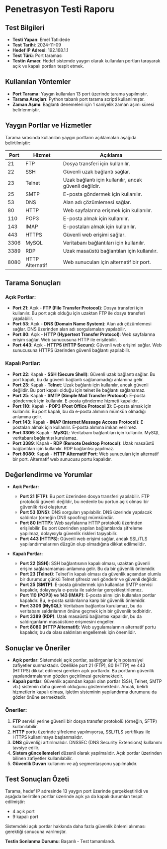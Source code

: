 # Penetrasyon Testi Raporu

## Test Bilgileri
- **Testi Yapan**: Emel Tatlıdede
- **Test Tarihi**: 2024-11-09
- **Hedef IP Adresi**: 192.168.1.1
- **Test Türü**: Port taraması
- **Testin Amacı**: Hedef sistemde yaygın olarak kullanılan portları tarayarak açık ve kapalı portları tespit etmek.

## Kullanılan Yöntemler
- **Port Tarama**: Yaygın kullanılan 13 port üzerinde tarama yapılmıştır.
- **Tarama Araçları**: Python tabanlı port tarama scripti kullanılmıştır.
- **Zaman Aşımı**: Bağlantı denemeleri için 1 saniyelik zaman aşımı süresi belirlenmiştir.

## Yaygın Portlar ve Hizmetler
Tarama sırasında kullanılan yaygın portların açıklamaları aşağıda belirtilmiştir:

| Port | Hizmet | Açıklama |
|------|--------|----------|
| 21   | FTP    | Dosya transferi için kullanılır. |
| 22   | SSH    | Güvenli uzak bağlantı sağlar. |
| 23   | Telnet | Uzak bağlantı için kullanılır, ancak güvenli değildir. |
| 25   | SMTP   | E-posta göndermek için kullanılır. |
| 53   | DNS    | Alan adı çözümlemesi sağlar. |
| 80   | HTTP   | Web sayfalarına erişmek için kullanılır. |
| 110  | POP3   | E-posta almak için kullanılır. |
| 143  | IMAP   | E-postaları almak için kullanılır. |
| 443  | HTTPS  | Güvenli web erişimi sağlar. |
| 3306 | MySQL  | Veritabanı bağlantıları için kullanılır. |
| 3389 | RDP    | Uzak masaüstü bağlantıları için kullanılır. |
| 8080 | HTTP Alternatif | Web sunucuları için alternatif bir port. |

## Tarama Sonuçları

### **Açık Portlar:**
- **Port 21**: Açık - **FTP (File Transfer Protocol)**: Dosya transferi için kullanılır. Bu port açık olduğu için uzaktan FTP ile dosya transferi yapılabilir.
- **Port 53**: Açık - **DNS (Domain Name System)**: Alan adı çözümlemesi sağlar. DNS üzerinden alan adı sorgulamaları yapılabilir.
- **Port 80**: Açık - **HTTP (Hypertext Transfer Protocol)**: Web sayfalarına erişim sağlar. Web sunucusuna HTTP ile erişilebilir.
- **Port 443**: Açık - **HTTPS (HTTP Secure)**: Güvenli web erişimi sağlar. Web sunucusuna HTTPS üzerinden güvenli bağlantı yapılabilir.

### **Kapalı Portlar:**
- **Port 22**: Kapalı - **SSH (Secure Shell)**: Güvenli uzak bağlantı sağlar. Bu port kapalı, bu da güvenli bağlantı sağlanamadığı anlamına gelir.
- **Port 23**: Kapalı - **Telnet**: Uzak bağlantı için kullanılır, ancak güvenli değildir. Bu port kapalı olduğu için telnet ile bağlantı sağlanamaz.
- **Port 25**: Kapalı - **SMTP (Simple Mail Transfer Protocol)**: E-posta göndermek için kullanılır. E-posta gönderme hizmeti kapalıdır.
- **Port 110**: Kapalı - **POP3 (Post Office Protocol 3)**: E-posta almak için kullanılır. Bu port kapalı, bu da e-posta alımının mümkün olmadığı anlamına gelir.
- **Port 143**: Kapalı - **IMAP (Internet Message Access Protocol)**: E-postaları almak için kullanılır. E-posta alımına imkan verilmez.
- **Port 3306**: Kapalı - **MySQL**: Veritabanı bağlantıları için kullanılır. MySQL veritabanı bağlantısı kurulamaz.
- **Port 3389**: Kapalı - **RDP (Remote Desktop Protocol)**: Uzak masaüstü bağlantıları için kullanılır. RDP bağlantısı yapılmaz.
- **Port 8080**: Kapalı - **HTTP Alternatif Port**: Web sunucuları için alternatif bir port. Alternatif web sunucusu portu kapalıdır.

## Değerlendirme ve Yorumlar

- **Açık Portlar:**
  - **Port 21 (FTP)**: Bu port üzerinden dosya transferi yapılabilir. FTP protokolü güvenli değildir, bu nedenle bu portun açık olması bir güvenlik riski oluşturur.
  - **Port 53 (DNS)**: DNS sorguları yapılabilir. DNS üzerinde yapılacak saldırılar (örneğin DNS spoofing) mümkündür.
  - **Port 80 (HTTP)**: Web sayfalarına HTTP protokolü üzerinden erişilebilir. Bu port üzerinden yapılan bağlantılarda şifreleme yapılmaz, dolayısıyla güvenlik riskleri taşıyabilir.
  - **Port 443 (HTTPS)**: Güvenli web erişimi sağlar, ancak SSL/TLS yapılandırmalarının düzgün olup olmadığına dikkat edilmelidir.

- **Kapalı Portlar:**
  - **Port 22 (SSH)**: SSH bağlantısının kapalı olması, uzaktan güvenli erişim sağlanamaması anlamına gelir. Bu da bir güvenlik önlemidir.
  - **Port 23 (Telnet)**: Telnet'in kapalı olması da güvenlik açısından olumlu bir durumdur çünkü Telnet şifresiz veri gönderir ve güvenli değildir.
  - **Port 25 (SMTP)**: E-posta göndermek için kullanılan SMTP servisi kapalıdır, dolayısıyla e-posta ile saldırılar gerçekleştirilemez.
  - **Port 110 (POP3) ve 143 (IMAP)**: E-posta alımı için kullanılan portlar kapalıdır. Bu, e-posta saldırılarına karşı bir güvenlik önlemidir.
  - **Port 3306 (MySQL)**: Veritabanı bağlantısı kurulamaz, bu da veritabanı saldırılarının önüne geçmek için bir güvenlik tedbiridir.
  - **Port 3389 (RDP)**: Uzak masaüstü bağlantısı kapalıdır, bu da saldırganların masaüstüne erişmesini engeller.
  - **Port 8080 (HTTP Alternatif)**: Web uygulamalarının alternatif portu kapalıdır, bu da olası saldırıları engellemek için önemlidir.

## Sonuçlar ve Öneriler

- **Açık portlar**: Sistemdeki açık portlar, saldırganlar için potansiyel zafiyetler sunmaktadır. Özellikle port 21 (FTP), 80 (HTTP) ve 443 (HTTPS) dikkat edilmesi gereken açık portlardır. Bu portların güvenlik yapılandırmalarının gözden geçirilmesi gerekmektedir.
- **Kapalı portlar**: Güvenlik açısından kapalı olan portlar (SSH, Telnet, SMTP vb.) sistemin daha güvenli olduğunu göstermektedir. Ancak, belirli hizmetlerin kapalı olması, işletim sisteminin yapılandırma durumunu da gözler önüne sermektedir.

### Öneriler:
1. **FTP** servisi yerine güvenli bir dosya transfer protokolü (örneğin, SFTP) kullanılabilir.
2. **HTTP** portu üzerinde şifreleme yapılmıyorsa, SSL/TLS sertifikası ile HTTPS kullanılmaya başlanmalıdır.
3. **DNS** güvenliği artırılmalıdır. DNSSEC (DNS Security Extensions) kullanımı tavsiye edilir.
4. **Sistem güncellemeleri** düzenli olarak yapılmalıdır. Açık portlar üzerinden bilinen zafiyetler kullanılabilir.
5. **Güvenlik Duvarı** kullanımı ve ağ segmentasyonu yapılmalıdır.

## Test Sonuçları Özeti
Tarama, hedef IP adresinde 13 yaygın port üzerinde gerçekleştirildi ve aşağıda belirtilen portlar üzerinde açık ya da kapalı durumları tespit edilmiştir:

- 4 açık port
- 9 kapalı port

Sistemdeki açık portlar hakkında daha fazla güvenlik önlemi alınması gerektiği sonucuna varılmıştır.

**Testin Sonlanma Durumu**: Başarılı - Test tamamlandı.
